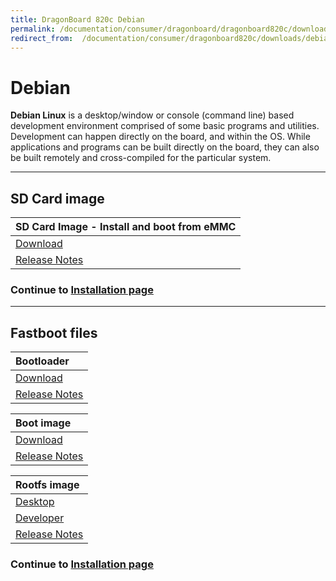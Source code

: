 ```yaml
---
title: DragonBoard 820c Debian
permalink: /documentation/consumer/dragonboard/dragonboard820c/downloads/debian.md.html
redirect_from:  /documentation/consumer/dragonboard820c/downloads/debian.md.html
---
```

# Debian

**Debian Linux** is a desktop/window or console (command line) based development environment comprised of some basic programs and utilities. Development can happen directly on the board, and within the OS. While applications and programs can be built directly on the board, they can also be built remotely and cross-compiled for the particular system.

***

## SD Card image

| SD Card Image - Install and boot from eMMC                                                                                             |
|:---------------------------------------------------------------------------------------------------------------------------------------|
|[Download](http://snapshots.linaro.org/96boards/dragonboard820c/linaro/rescue/latest/dragonboard-820c-sdcard-rescue-*.zip)              |
|[Release Notes](http://snapshots.linaro.org/96boards/dragonboard820c/linaro/rescue/latest/)                                             |

### Continue to [Installation page](../installation/)

***

## Fastboot files

| Bootloader                                                                                                                             |
|:---------------------------------------------------------------------------------------------------------------------------------------|
| [Download](http://snapshots.linaro.org/96boards/dragonboard820c/linaro/rescue/latest/dragonboard-820c-bootloader-ufs-linux-*.zip)       |
| [Release Notes](http://snapshots.linaro.org/96boards/dragonboard820c/linaro/rescue/latest/)                                             |

| Boot image                                                                                                                              |
|:----------------------------------------------------------------------------------------------------------------------------------------|
| [Download](http://snapshots.linaro.org/96boards/dragonboard820c/linaro/debian/latest/boot-linaro-*-dragonboard-820c-*.img.gz)       |
| [Release Notes](http://snapshots.linaro.org/96boards/dragonboard820c/linaro/debian/latest/)                                             |

| Rootfs image                                                                                                                            |
|:----------------------------------------------------------------------------------------------------------------------------------------|
| [Desktop](http://snapshots.linaro.org/96boards/dragonboard820c/linaro/debian/latest/linaro-*-alip-dragonboard-820c-*.img.gz)            |
| [Developer](http://snapshots.linaro.org/96boards/dragonboard820c/linaro/debian/latest/linaro-*-developer-dragonboard-820c-*.img.gz)     |
| [Release Notes](http://snapshots.linaro.org/96boards/dragonboard820c/linaro/debian/latest/)                                             |

### Continue to [Installation page](../installation/)

